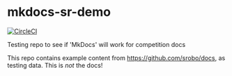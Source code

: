# mkdocs-sr-demo

[![CircleCI](https://circleci.com/gh/RealOrangeOne/mkdocs-sr-demo.svg?style=svg)](https://circleci.com/gh/RealOrangeOne/mkdocs-sr-demo)

Testing repo to see if 'MkDocs' will work for competition docs


This repo contains example content from https://github.com/srobo/docs, as testing data. This is _not_ the docs!
